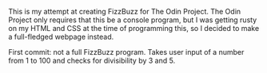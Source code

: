 This is my attempt at creating FizzBuzz for The Odin Project. The Odin Project only requires that this be a console program, but I was getting rusty on my HTML and CSS at the time of programming this, so I decided to make a full-fledged webpage instead.

First commit: not a full FizzBuzz program. Takes user input of a number from 1 to 100 and checks for divisibility by 3 and 5.